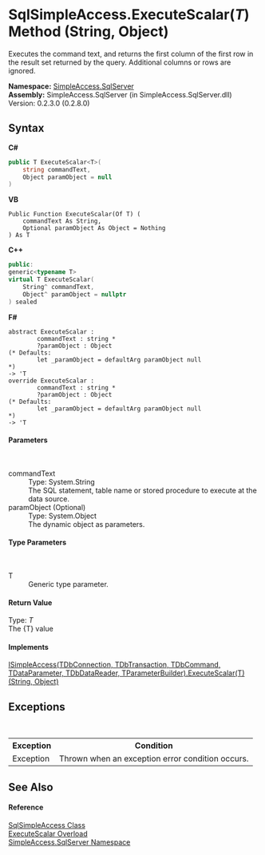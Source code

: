 # SqlSimpleAccess.ExecuteScalar(*T*) Method (String, Object)
 

Executes the command text, and returns the first column of the first row in the result set returned by the query. Additional columns or rows are ignored.

**Namespace:**&nbsp;<a href="0aec4ece-a28c-8a60-ec49-ed778f89c036">SimpleAccess.SqlServer</a><br />**Assembly:**&nbsp;SimpleAccess.SqlServer (in SimpleAccess.SqlServer.dll) Version: 0.2.3.0 (0.2.8.0)

## Syntax

**C#**<br />
``` C#
public T ExecuteScalar<T>(
	string commandText,
	Object paramObject = null
)

```

**VB**<br />
``` VB
Public Function ExecuteScalar(Of T) ( 
	commandText As String,
	Optional paramObject As Object = Nothing
) As T
```

**C++**<br />
``` C++
public:
generic<typename T>
virtual T ExecuteScalar(
	String^ commandText, 
	Object^ paramObject = nullptr
) sealed
```

**F#**<br />
``` F#
abstract ExecuteScalar : 
        commandText : string * 
        ?paramObject : Object 
(* Defaults:
        let _paramObject = defaultArg paramObject null
*)
-> 'T 
override ExecuteScalar : 
        commandText : string * 
        ?paramObject : Object 
(* Defaults:
        let _paramObject = defaultArg paramObject null
*)
-> 'T 
```


#### Parameters
&nbsp;<dl><dt>commandText</dt><dd>Type: System.String<br />The SQL statement, table name or stored procedure to execute at the data source.</dd><dt>paramObject (Optional)</dt><dd>Type: System.Object<br />The dynamic object as parameters.</dd></dl>

#### Type Parameters
&nbsp;<dl><dt>T</dt><dd>Generic type parameter.</dd></dl>

#### Return Value
Type: *T*<br />The {T} value

#### Implements
<a href="b636ca17-7153-f4bc-8783-c89955f1056a">ISimpleAccess(TDbConnection, TDbTransaction, TDbCommand, TDataParameter, TDbDataReader, TParameterBuilder).ExecuteScalar(T)(String, Object)</a><br />

## Exceptions
&nbsp;<table><tr><th>Exception</th><th>Condition</th></tr><tr><td>Exception</td><td>Thrown when an exception error condition occurs.</td></tr></table>

## See Also


#### Reference
<a href="51cba069-bca7-767f-b9f4-7a420dd10a28">SqlSimpleAccess Class</a><br /><a href="c9b84b9a-b8c1-53c4-7249-ba723b64aa70">ExecuteScalar Overload</a><br /><a href="0aec4ece-a28c-8a60-ec49-ed778f89c036">SimpleAccess.SqlServer Namespace</a><br />